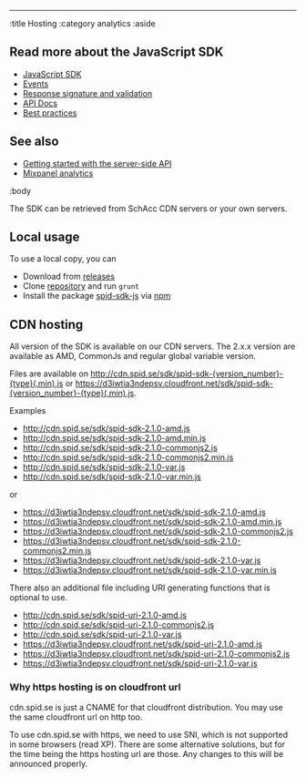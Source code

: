 --------------------------------------------------------------------------------
:title Hosting
:category analytics
:aside

## Read more about the JavaScript SDK

- [JavaScript SDK](/sdks/javascript/)
- [Events](/sdks/js-2x/events/)
- [Response signature and validation](/sdks/js-2x/response-signature-and-validation/)
- [API Docs](/sdks/js-2x/api-docs/)
- [Best practices](/sdks/js-2x/best-practices/)

## See also

- [Getting started with the server-side API](/getting-started/)
- [Mixpanel analytics](/mixpanel/analytics/)

:body

The SDK can be retrieved from SchAcc CDN servers or your own servers.

## Local usage
To use a local copy, you can

* Download from [releases](https://github.com/schibsted/sdk-js/releases)
* Clone [repository](https://github.com/schibsted/sdk-js/) and run `grunt`
* Install the package [spid-sdk-js](https://www.npmjs.com/package/spid-sdk-js) via [npm](https://www.npmjs.com/)

## CDN hosting
All version of the SDK is available on our CDN servers.
The 2.x.x version are available as AMD, CommonJs and regular global variable version.

Files are available on http://cdn.spid.se/sdk/spid-sdk-{version_number}-{type}(.min).js
or https://d3iwtia3ndepsv.cloudfront.net/sdk/spid-sdk-{version_number}-{type}(.min).js.

Examples

* http://cdn.spid.se/sdk/spid-sdk-2.1.0-amd.js
* http://cdn.spid.se/sdk/spid-sdk-2.1.0-amd.min.js
* http://cdn.spid.se/sdk/spid-sdk-2.1.0-commonjs2.js
* http://cdn.spid.se/sdk/spid-sdk-2.1.0-commonjs2.min.js
* http://cdn.spid.se/sdk/spid-sdk-2.1.0-var.js
* http://cdn.spid.se/sdk/spid-sdk-2.1.0-var.min.js

or

* https://d3iwtia3ndepsv.cloudfront.net/sdk/spid-sdk-2.1.0-amd.js
* https://d3iwtia3ndepsv.cloudfront.net/sdk/spid-sdk-2.1.0-amd.min.js
* https://d3iwtia3ndepsv.cloudfront.net/sdk/spid-sdk-2.1.0-commonjs2.js
* https://d3iwtia3ndepsv.cloudfront.net/sdk/spid-sdk-2.1.0-commonjs2.min.js
* https://d3iwtia3ndepsv.cloudfront.net/sdk/spid-sdk-2.1.0-var.js
* https://d3iwtia3ndepsv.cloudfront.net/sdk/spid-sdk-2.1.0-var.min.js


There also an additional file including URI generating functions that is optional to use.

* http://cdn.spid.se/sdk/spid-uri-2.1.0-amd.js
* http://cdn.spid.se/sdk/spid-uri-2.1.0-commonjs2.js
* http://cdn.spid.se/sdk/spid-uri-2.1.0-var.js
* https://d3iwtia3ndepsv.cloudfront.net/sdk/spid-uri-2.1.0-amd.js
* https://d3iwtia3ndepsv.cloudfront.net/sdk/spid-uri-2.1.0-commonjs2.js
* https://d3iwtia3ndepsv.cloudfront.net/sdk/spid-uri-2.1.0-var.js

### Why https hosting is on cloudfront url

cdn.spid.se is just a CNAME for that cloudfront distribution.
You may use the same cloudfront url on http too.

To use cdn.spid.se with https, we need to use SNI, which is not supported in some browsers (read XP).
There are some alternative solutions, but for the time being the https hosting url are those.
Any changes to this will be announced properly.
